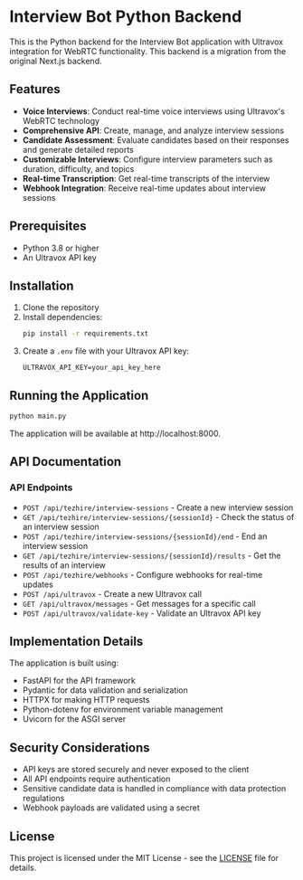 # Interview Bot Python Backend

This is the Python backend for the Interview Bot application with Ultravox integration for WebRTC functionality. This backend is a migration from the original Next.js backend.

## Features

- **Voice Interviews**: Conduct real-time voice interviews using Ultravox's WebRTC technology
- **Comprehensive API**: Create, manage, and analyze interview sessions
- **Candidate Assessment**: Evaluate candidates based on their responses and generate detailed reports
- **Customizable Interviews**: Configure interview parameters such as duration, difficulty, and topics
- **Real-time Transcription**: Get real-time transcripts of the interview
- **Webhook Integration**: Receive real-time updates about interview sessions

## Prerequisites

- Python 3.8 or higher
- An Ultravox API key

## Installation

1. Clone the repository
2. Install dependencies:
   ```bash
   pip install -r requirements.txt
   ```
3. Create a `.env` file with your Ultravox API key:
   ```
   ULTRAVOX_API_KEY=your_api_key_here
   ```

## Running the Application

```bash
python main.py
```

The application will be available at http://localhost:8000.

## API Documentation

### API Endpoints

- `POST /api/tezhire/interview-sessions` - Create a new interview session
- `GET /api/tezhire/interview-sessions/{sessionId}` - Check the status of an interview session
- `POST /api/tezhire/interview-sessions/{sessionId}/end` - End an interview session
- `GET /api/tezhire/interview-sessions/{sessionId}/results` - Get the results of an interview
- `POST /api/tezhire/webhooks` - Configure webhooks for real-time updates
- `POST /api/ultravox` - Create a new Ultravox call
- `GET /api/ultravox/messages` - Get messages for a specific call
- `POST /api/ultravox/validate-key` - Validate an Ultravox API key

## Implementation Details

The application is built using:

- FastAPI for the API framework
- Pydantic for data validation and serialization
- HTTPX for making HTTP requests
- Python-dotenv for environment variable management
- Uvicorn for the ASGI server

## Security Considerations

- API keys are stored securely and never exposed to the client
- All API endpoints require authentication
- Sensitive candidate data is handled in compliance with data protection regulations
- Webhook payloads are validated using a secret

## License

This project is licensed under the MIT License - see the [LICENSE](../LICENSE) file for details.